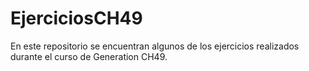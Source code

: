 # EjerciciosCH49
En este repositorio se encuentran algunos de los ejercicios realizados durante el curso de Generation CH49.
